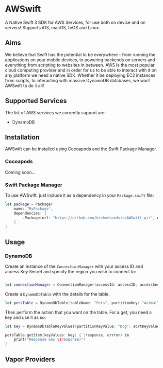 # AWSwift
A Native Swift 3 SDK for AWS Services, for use both on device and on servers! Supports iOS, macOS, tvOS and Linux.

## Aims

We believe that Swift has the potential to be everywhere - from running the applications on your mobile devices, to powering backends on servers and everything from scripting to websites in between. AWS is the most popular cloud computing provider and in order for us to be able to interact with it on any platform we need a native SDK. Whether it be deploying EC2 instances from scripts, to interacting with massive DynamoDB databases, we want AWSwift to do it all! 

## Supported Services

The list of AWS services we currently support are:
* DynamoDB

## Installation

AWSwift can be installed using Cocoapods and the Swift Package Manager.

### Cocoapods

Coming soon...

### Swift Package Manager

To use AWSwift, just include it as a dependency in your `Package.swift` file:

```swift
let package = Package(
    name: "MyPackage",
    dependencies: [
        .Package(url: "https://github.com/brokenhandsio/AWSwift.git", majorVersion: 0)
    ]
)

```

## Usage

### DynamoDB

Create an instance of the `ConnectionManager` with your access ID and access Key Secret and specify the region you wish to connect to:

```swift

let connectionManager = ConnectionManager(accessId: accessID, accessSecret: accessSecret, region: .euWest1)

```

Create a `DynamoDbTable` with the details for the table:

```swift
let petsTable = DynamoDbTable(tableName: "Pets", partitionKey: "AnimalType", sortKey: "Name", connectionManager: connectionManager)
```

Then perform the action that you want on the table. For a get, you need a key and use it as so:

```swift
let key = DynamoDbTableKeyValues(partitionKeyValue: "Dog", sortKeyValue: "Fred")

petsTable.getItem(keyValues: key) { (response, errror) in
    print("Response was \(response)")
}
```

## Vapor Providers

